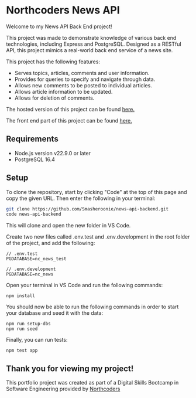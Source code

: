 # Northcoders News API

Welcome to my News API Back End project!

This project was made to demonstrate knowledge of various back end technologies, including Express and PostgreSQL. Designed as a RESTful API, this project mimics a real-world back end service of a news site.

This project has the following features:

* Serves topics, articles, comments and user information.
* Provides for queries to specify and navigate through data.
* Allows new comments to be posted to individual articles.
* Allows article information to be updated.
* Allows for deletion of comments.

The hosted version of this project can be found [here.](https://nc-news-dd8e.onrender.com/api)

The front end part of this project can be found [here.](https://github.com/Smasheroonie/nc-news-frontend)

## Requirements

* Node.js version v22.9.0 or later
* PostgreSQL 16.4

## Setup

To clone the repository, start by clicking "Code" at the top of this page and copy the given URL. Then enter the following in your terminal:

``` Bash
git clone https://github.com/Smasheroonie/news-api-backend.git
code news-api-backend
```
This will clone and open the new folder in VS Code.

Create two new files called .env.test and .env.development in the root folder of the project, and add the following:
```
// .env.test
PGDATABASE=nc_news_test
```
```
// .env.development
PGDATABASE=nc_news
```

Open your terminal in VS Code and run the following commands:

``` NPL
npm install
```

You should now be able to run the following commands in order to start your database and seed it with the data:

``` NPL
npm run setup-dbs
npm run seed
```
Finally, you can run tests:

``` NPL
npm test app
```

Thank you for viewing my project!
--- 

This portfolio project was created as part of a Digital Skills Bootcamp in Software Engineering provided by [Northcoders](https://northcoders.com/)
